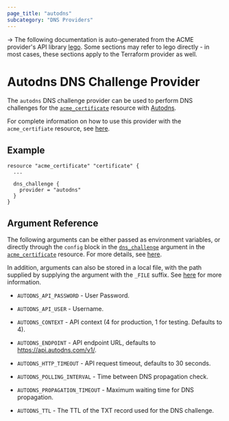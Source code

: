 ```yaml
---
page_title: "autodns"
subcategory: "DNS Providers"
---
```


-> The following documentation is auto-generated from the ACME
provider's API library [lego](https://go-acme.github.io/lego/).  Some
sections may refer to lego directly - in most cases, these sections
apply to the Terraform provider as well.

# Autodns DNS Challenge Provider

The `autodns` DNS challenge provider can be used to perform DNS challenges for
the [`acme_certificate`][resource-acme-certificate] resource with
[Autodns](https://www.internetx.com/domains/autodns/).

[resource-acme-certificate]: ./certificate.md

For complete information on how to use this provider with the `acme_certifiate`
resource, see [here][resource-acme-certificate-dns-challenges].

[resource-acme-certificate-dns-challenges]: ./certificate.md#using-dns-challenges

## Example

```hcl
resource "acme_certificate" "certificate" {
  ...

  dns_challenge {
    provider = "autodns"
  }
}
```
## Argument Reference

The following arguments can be either passed as environment variables, or
directly through the `config` block in the
[`dns_challenge`][resource-acme-certificate-dns-challenge-arg] argument in the
[`acme_certificate`][resource-acme-certificate] resource. For more details, see
[here][resource-acme-certificate-dns-challenges].

[resource-acme-certificate-dns-challenge-arg]: ./certificate.md#dns_challenge

In addition, arguments can also be stored in a local file, with the path
supplied by supplying the argument with the `_FILE` suffix. See
[here][acme-certificate-file-arg-example] for more information.

[acme-certificate-file-arg-example]: ./certificate.md#using-variable-files-for-provider-arguments

* `AUTODNS_API_PASSWORD` - User Password.
* `AUTODNS_API_USER` - Username.

* `AUTODNS_CONTEXT` - API context (4 for production, 1 for testing. Defaults to 4).
* `AUTODNS_ENDPOINT` - API endpoint URL, defaults to https://api.autodns.com/v1/.
* `AUTODNS_HTTP_TIMEOUT` - API request timeout, defaults to 30 seconds.
* `AUTODNS_POLLING_INTERVAL` - Time between DNS propagation check.
* `AUTODNS_PROPAGATION_TIMEOUT` - Maximum waiting time for DNS propagation.
* `AUTODNS_TTL` - The TTL of the TXT record used for the DNS challenge.


